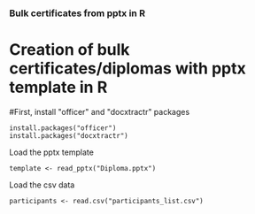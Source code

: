 ### Bulk certificates from pptx in R ###
# Creation of bulk certificates/diplomas with pptx template in R

#First, install "officer" and "docxtractr" packages

```{r}
install.packages("officer")
install.packages("docxtractr")
```
Load the pptx template
```{r}
template <- read_pptx("Diploma.pptx")
```
Load the csv data
```{r}
participants <- read.csv("participants_list.csv")
```
